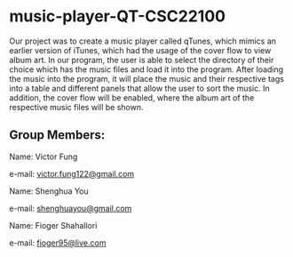 # music-player-QT-CSC22100 #
Our project was to create a music player called qTunes, which mimics an earlier version of iTunes, which had the usage of the cover flow to view album art. In our program, the user is able to select the directory of their choice which has the music files and load it into the program. After loading the music into the program, it will place the music and their respective tags into a table and different panels that allow the user to sort the music. In addition, the cover flow will be enabled, where the album art of the respective music files will be shown. 

## Group Members: ##
Name: Victor Fung

e-mail: victor.fung122@gmail.com

Name: Shenghua You

e-mail: shenghuayou@gmail.com

Name: Fioger Shahallori

e-mail: fioger95@live.com

